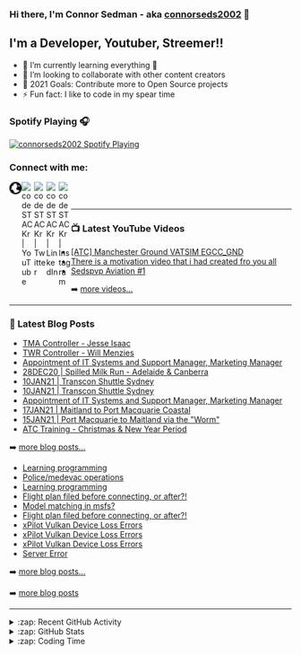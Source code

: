 ### Hi there, I'm Connor Sedman - aka [connorseds2002][website] 👋

## I'm a Developer, Youtuber, Streemer!!

- 🌱 I’m currently learning everything 🤣
- 👯 I’m looking to collaborate with other content creators
- 🥅 2021 Goals: Contribute more to Open Source projects
- ⚡ Fun fact: I like to code in my spear time

### Spotify Playing 🎧

[<img src="https://novatorem.connorseds2002.vercel.app/api/spotify" alt="connorseds2002 Spotify Playing" width="350" />](https://open.spotify.com/user/connor-808)

### Connect with me:

[<img align="left" alt="codeSTACKr.com" width="22px" src="https://raw.githubusercontent.com/iconic/open-iconic/master/svg/globe.svg" />][website]
[<img align="left" alt="codeSTACKr | YouTube" width="22px" src="https://cdn.jsdelivr.net/npm/simple-icons@v3/icons/youtube.svg" />][youtube]
[<img align="left" alt="codeSTACKr | Twitter" width="22px" src="https://cdn.jsdelivr.net/npm/simple-icons@v3/icons/twitter.svg" />][twitter]
[<img align="left" alt="codeSTACKr | LinkedIn" width="22px" src="https://cdn.jsdelivr.net/npm/simple-icons@v3/icons/linkedin.svg" />][linkedin]
[<img align="left" alt="codeSTACKr | Instagram" width="22px" src="https://cdn.jsdelivr.net/npm/simple-icons@v3/icons/instagram.svg" />][instagram]

<br />
<br />

---

### 📺 Latest YouTube Videos

<!-- YOUTUBE:START -->
- [[ATC] Manchester Ground VATSIM EGCC_GND](https://www.youtube.com/watch?v=2gOB_NWOp2o)
- [There is a motivation video that i had created fro you all](https://www.youtube.com/watch?v=cKzpUc_jYaw)
- [Sedspvp Aviation #1](https://www.youtube.com/watch?v=6Z4TeOA4d0A)
<!-- YOUTUBE:END -->

➡️ [more videos...](https://youtube.com/channel/UC6fFV-8lCLLoKYCUAstFbQQ)

---

### 📕 Latest Blog Posts

<!-- BLOG-POST-LIST:START -->
- [TMA Controller - Jesse Isaac](https://forums.vatpac.org/topic/18495-tma-controller-jesse-isaac/?do=findComment&comment=130460)
- [TWR Controller - Will Menzies](https://forums.vatpac.org/topic/18491-twr-controller-will-menzies/?do=findComment&comment=130454)
- [Appointment of IT Systems and Support Manager, Marketing Manager](https://forums.vatpac.org/topic/18483-appointment-of-it-systems-and-support-manager-marketing-manager/?do=findComment&comment=130443)
- [28DEC20 | Spilled Milk Run - Adelaide & Canberra](https://forums.vatpac.org/topic/18490-28dec20-spilled-milk-run-adelaide-canberra/?do=findComment&comment=130442)
- [10JAN21 | Transcon Shuttle Sydney](https://forums.vatpac.org/calendar/event/1579-10jan21-transcon-shuttle-sydney/)
- [10JAN21 | Transcon Shuttle Sydney](https://forums.vatpac.org/topic/18488-10jan21-transcon-shuttle-sydney/?do=findComment&comment=130437)
- [Appointment of IT Systems and Support Manager, Marketing Manager](https://forums.vatpac.org/topic/18483-appointment-of-it-systems-and-support-manager-marketing-manager/?do=findComment&comment=130424)
- [17JAN21 | Maitland to Port Macquarie Coastal](https://forums.vatpac.org/calendar/event/1577-17jan21-maitland-to-port-macquarie-coastal/)
- [15JAN21 | Port Macquarie to Maitland via the "Worm"](https://forums.vatpac.org/calendar/event/1576-15jan21-port-macquarie-to-maitland-via-the-worm/)
- [ATC Training - Christmas & New Year Period](https://forums.vatpac.org/topic/18481-atc-training-christmas-new-year-period/?do=findComment&comment=130421)
<!-- BLOG-POST-LIST:END -->

➡️ [more blog posts...](https://Forums.vatpac.org)
<!-- VATSIM.NET:START -->
- [Learning programming](https://forums.vatsim.net/topic/30161-learning-programming/?do=findComment&comment=172809)
- [Police/medevac operations](https://forums.vatsim.net/topic/30169-policemedevac-operations/?do=findComment&comment=172808)
- [Learning programming](https://forums.vatsim.net/topic/30161-learning-programming/?do=findComment&comment=172807)
- [Flight plan filed before connecting, or after?!](https://forums.vatsim.net/topic/30165-flight-plan-filed-before-connecting-or-after/?do=findComment&comment=172806)
- [Model matching in msfs?](https://forums.vatsim.net/topic/28855-model-matching-in-msfs/?do=findComment&comment=172805)
- [Flight plan filed before connecting, or after?!](https://forums.vatsim.net/topic/30165-flight-plan-filed-before-connecting-or-after/?do=findComment&comment=172804)
- [xPilot Vulkan Device Loss Errors](https://forums.vatsim.net/topic/30168-xpilot-vulkan-device-loss-errors/?do=findComment&comment=172803)
- [xPilot Vulkan Device Loss Errors](https://forums.vatsim.net/topic/30168-xpilot-vulkan-device-loss-errors/?do=findComment&comment=172802)
- [xPilot Vulkan Device Loss Errors](https://forums.vatsim.net/topic/30168-xpilot-vulkan-device-loss-errors/?do=findComment&comment=172801)
- [Server Error](https://forums.vatsim.net/topic/26899-server-error/?do=findComment&comment=172800)
<!-- VATSIM.NET:END -->
➡️ [more blog posts...](https://forums.vatsim.net/)

<!-- IVAO.AERO:START -->
<!-- IVAO.AERO:END -->
➡️ [more blog posts](https://forum.ivao.areo/)

---

<details>
  <summary>:zap: Recent GitHub Activity</summary>
  
<!--START_SECTION:activity-->
1. ❗️ Closed issue [#42](https://github.com/jamesgeorge007/github-activity-readme/issues/42) in [jamesgeorge007/github-activity-readme](https://github.com/jamesgeorge007/github-activity-readme)
2. 🗣 Commented on [#12](https://github.com/Connorseds2002/VATUK-vatsys-dataset/issues/12) in [Connorseds2002/VATUK-vatsys-dataset](https://github.com/Connorseds2002/VATUK-vatsys-dataset)
3. 🎉 Merged PR [#1](https://github.com/Connorseds2002/UK-Sector-File/pull/1) in [Connorseds2002/UK-Sector-File](https://github.com/Connorseds2002/UK-Sector-File)
4. 💪 Opened PR [#1](https://github.com/Connorseds2002/UK-Sector-File/pull/1) in [Connorseds2002/UK-Sector-File](https://github.com/Connorseds2002/UK-Sector-File)
5. 💪 Opened PR [#12](https://github.com/Connorseds2002/VATUK-vatsys-dataset/pull/12) in [Connorseds2002/VATUK-vatsys-dataset](https://github.com/Connorseds2002/VATUK-vatsys-dataset)
6. 💪 Opened PR [#11](https://github.com/Connorseds2002/VATUK-vatsys-dataset/pull/11) in [Connorseds2002/VATUK-vatsys-dataset](https://github.com/Connorseds2002/VATUK-vatsys-dataset)
7. 🗣 Commented on [#9](https://github.com/Connorseds2002/VATUK-vatsys-dataset/issues/9) in [Connorseds2002/VATUK-vatsys-dataset](https://github.com/Connorseds2002/VATUK-vatsys-dataset)
8. ❗️ Opened issue [#10](https://github.com/Connorseds2002/VATUK-vatsys-dataset/issues/10) in [Connorseds2002/VATUK-vatsys-dataset](https://github.com/Connorseds2002/VATUK-vatsys-dataset)
9. 💪 Opened PR [#8](https://github.com/Connorseds2002/VATUK-vatsys-dataset/pull/8) in [Connorseds2002/VATUK-vatsys-dataset](https://github.com/Connorseds2002/VATUK-vatsys-dataset)
10. 🎉 Merged PR [#6](https://github.com/Connorseds2002/VATUK-vatsys-dataset/pull/6) in [Connorseds2002/VATUK-vatsys-dataset](https://github.com/Connorseds2002/VATUK-vatsys-dataset)
<!--END_SECTION:activity-->

</details>

<details>
  <summary>:zap: GitHub Stats</summary>

  <img align="left" alt="connorseds2002's GitHub Stats" src="http://github-readme-stats.connorseds2002.vercel.app/api?username=connorseds2002&show_icons=true&hide_border=true" />
<img align="left" alt="connorseds2002's GitHub Top Langs" src="http://github-readme-stats.connorseds2002.vercel.app/api/top-langs/?username=connorseds2002&layout=compact2&show_icons=true&hide_border=true" />

</details>

<details>
  <summary>:zap: Coding Time</summary>
  <a href="https://wakatime.com"><img src="https://wakatime.com/share/@connorseds2002/fbe24d6b-ddb8-468c-bf02-701ed789a553.png" /></a>

</details>

[website]: https://vatpac.org
[twitter]: https://twitter.com/connorsedman11
[youtube]: https://youtube.com/channel/UC6fFV-8lCLLoKYCUAstFbQQ
[instagram]: https://instagram.com/
[linkedin]: https://linkedin.com/in/
